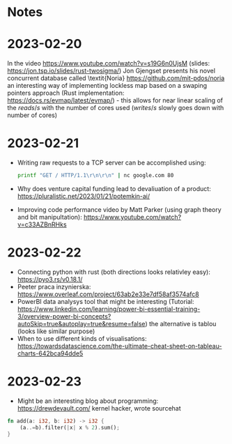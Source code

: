 # Notes

# 2023-02-20

In the video <https://www.youtube.com/watch?v=s19G6n0UjsM> (slides: <https://jon.tsp.io/slides/rust-twosigma/>) Jon Gjengset presents his novel concurrent database called \textit{Noria} <https://github.com/mit-pdos/noria> an interesting way of implementing lockless map based on a swaping pointers approach (Rust implementation: <https://docs.rs/evmap/latest/evmap/>) - this allows for near linear scaling of the $reads/s$ with the number of cores used ($writes/s$ slowly goes down with number of cores)

# 2023-02-21

- Writing raw requests to a TCP server can be accomplished using:
	```bash
	printf "GET / HTTP/1.1\r\n\r\n" | nc google.com 80
	```
- Why does venture capital funding lead to devaliuation of a product: <https://pluralistic.net/2023/01/21/potemkin-ai/>

- Improving code performance video by Matt Parker (using graph theory and bit manipultation): <https://www.youtube.com/watch?v=c33AZBnRHks>

# 2023-02-22

- Connecting python with rust (both directions looks relativley easy): <https://pyo3.rs/v0.18.1/>
- Peeter praca inzynierska: <https://www.overleaf.com/project/63ab2e33e7df58af3574afc8>
- PowerBI data analysys tool that might be interesting (Tutorial: <https://www.linkedin.com/learning/power-bi-essential-training-3/overview-power-bi-concepts?autoSkip=true&autoplay=true&resume=false>) the alternative is tablou (looks like similar purpose)
- When to use different kinds of visualisations: <https://towardsdatascience.com/the-ultimate-cheat-sheet-on-tableau-charts-642bca94dde5>

# 2023-02-23

- Might be an interesting blog about programming: <https://drewdevault.com/> kernel hacker, wrote sourcehat

```rust
fn add(a: i32, b: i32) -> i32 {
	(a..=b).filter(|x| x % 2).sum();
}
```